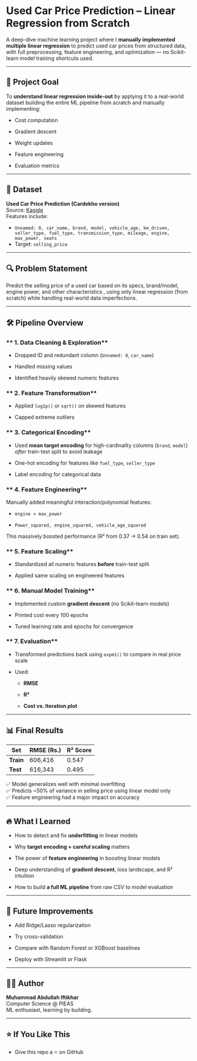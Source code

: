 # **Used Car Price Prediction – Linear Regression from Scratch**

A deep-dive machine learning project where I **manually implemented multiple linear regression** to predict used car prices from structured data, with full preprocessing, feature engineering, and optimization — no Scikit-learn model training shortcuts used.

---

## **🧠 Project Goal**

To **understand linear regression inside-out** by applying it to a real-world dataset building the entire ML pipeline from scratch and manually implementing:

* Cost computation

* Gradient descent

* Weight updates

* Feature engineering

* Evaluation metrics

---

## **🔧 Dataset**

**Used Car Price Prediction (Cardekho version)**  
 Source: [Kaggle](https://www.kaggle.com/datasets)  
 Features include:

* `Unnamed: 0, car_name, brand, model, vehicle_age, km_driven, seller_type, fuel_type, transmission_type, mileage, engine, max_power, seats`  
* Target: `selling_price`

---

## **🔍 Problem Statement**

Predict the selling price of a used car based on its specs, brand/model, engine power, and other characteristics , using only linear regression (from scratch) while handling real-world data imperfections.

---

## **🛠 Pipeline Overview**

### ** 1\. Data Cleaning & Exploration**

* Dropped ID and  redundant column (`Unnamed: 0`, `car_name`)

* Handled missing values

* Identified heavily skewed numeric features

### ** 2\. Feature Transformation**

* Applied `log1p()` or `sqrt()` on skewed features

* Capped extreme outliers

### ** 3\. Categorical Encoding**

* Used **mean target encoding** for high-cardinality columns (`brand`, `model`) *after* train-test split to avoid leakage

* One-hot encoding for features like `fuel_type`, `seller_type`

* Label encoding for categorical data

### ** 4\. Feature Engineering**

Manually added meaningful interaction/polynomial features:

* `engine × max_power`

* `Power_squared, engine_squared, vehicle_age_squared`

This massively boosted performance (R² from 0.37 → 0.54 on train set).

### ** 5\. Feature Scaling**

* Standardized all numeric features **before** train-test split

* Applied same scaling on engineered features

### ** 6\. Manual Model Training**

* Implemented custom **gradient descent** (no Scikit-learn models)

* Printed cost every 100 epochs

* Tuned learning rate and epochs for convergence

### ** 7\. Evaluation**

* Transformed predictions back using `expm1()` to compare in real price scale

* Used:

  * **RMSE**

  * **R²**

  * **Cost vs. Iteration plot**

---

## **📊 Final Results**

| Set | RMSE (Rs.) | R² Score |
| ----- | ----- | ----- |
| **Train** | 606,416 | 0.547 |
| **Test** | 616,343 | 0.495 |

 ✅ Model generalizes well with minimal overfitting  
 ✅ Predicts \~50% of variance in selling price using linear model only  
 ✅ Feature engineering had a major impact on accuracy

---

## 

## **🔥 What I Learned**

* How to detect and fix **underfitting** in linear models

* Why **target encoding \+ careful scaling** matters

* The power of **feature engineering** in boosting linear models

* Deep understanding of **gradient descent**, loss landscape, and R² intuition

* How to build **a full ML pipeline** from raw CSV to model evaluation

---

## **📌 Future Improvements**

* Add Ridge/Lasso regularization

* Try cross-validation

* Compare with Random Forest or XGBoost baselines

* Deploy with Streamlit or Flask

---

## **🧑‍💻 Author**

**Muhammad Abdullah Iftikhar**  
 Computer Science @ PIEAS  
 ML enthusiast, learning by building.

---

## **⭐ If You Like This**

* Give this repo a ⭐ on GitHub

